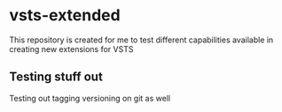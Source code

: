 # vsts-extended
This repository is created for me to test different capabilities available in creating new extensions for VSTS

## Testing stuff out
Testing out tagging versioning on git as well